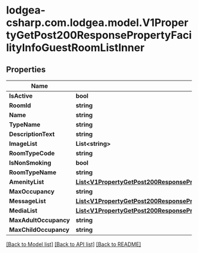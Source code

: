 
# lodgea-csharp.com.lodgea.model.V1PropertyGetPost200ResponsePropertyFacilityInfoGuestRoomListInner

## Properties

Name | Type | Description | Notes
------------ | ------------- | ------------- | -------------
**IsActive** | **bool** |  | [optional] 
**RoomId** | **string** |  | [optional] 
**Name** | **string** |  | [optional] 
**TypeName** | **string** |  | [optional] 
**DescriptionText** | **string** |  | [optional] 
**ImageList** | **List&lt;string&gt;** |  | [optional] 
**RoomTypeCode** | **string** |  | [optional] 
**IsNonSmoking** | **bool** |  | [optional] 
**RoomTypeName** | **string** |  | [optional] 
**AmenityList** | [**List&lt;V1PropertyGetPost200ResponsePropertyFacilityInfoGuestRoomListInnerAmenityListInner&gt;**](V1PropertyGetPost200ResponsePropertyFacilityInfoGuestRoomListInnerAmenityListInner.md) |  | [optional] 
**MaxOccupancy** | **string** |  | [optional] 
**MessageList** | [**List&lt;V1PropertyGetPost200ResponsePropertyFacilityInfoGuestRoomListInnerMessageListInner&gt;**](V1PropertyGetPost200ResponsePropertyFacilityInfoGuestRoomListInnerMessageListInner.md) |  | [optional] 
**MediaList** | [**List&lt;V1PropertyGetPost200ResponsePropertyFacilityInfoGuestRoomListInnerMediaListInner&gt;**](V1PropertyGetPost200ResponsePropertyFacilityInfoGuestRoomListInnerMediaListInner.md) |  | [optional] 
**MaxAdultOccupancy** | **string** |  | [optional] 
**MaxChildOccupancy** | **string** |  | [optional] 

[[Back to Model list]](../README.md#documentation-for-models)
[[Back to API list]](../README.md#documentation-for-api-endpoints)
[[Back to README]](../README.md)

